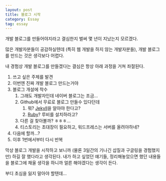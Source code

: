 ```yaml
---
layout: post
title: 블로그 시작
category: Essay
tag: essay
---
```


개발 블로그를 만들어야지라고 결심한지 벌써 몇 년이 지났는지 모르겠다.

많은 개발자분들이 공감하실텐데 (특히 웹 개발을 하지 않는 개발자분들), 개발 블로그를 만드는 것은 생각보다 어렵다.

내 경험상 개발 블로그를 만들겠다는 결심은 항상 아래 과정을 거쳐 좌절된다.

1. 쓰고 싶은 주제를 발견
2. 이번엔 진짜 개발 블로그 만드는거야
3. 블로그 개설에 착수
   1. 그래도 개발자인데 네이버 블로그는 조금...
   2. Github에서 무료로 블로그 만들수 있다던데
      1. 뭐? [Jekyll](https://jekyllrb.com/)을 알아야 한다고?
      2. [Ruby](https://www.ruby-lang.org/en/)? 루비를 설치하라고?
   3. 다른 걸 찾아볼까? ㅎㅎㅎ...
   4. 티스토리는 초대장이 필요하고, 워드프레스는 서버를 올려야하네?
4. 다음에 할까...?
5. 이후 1번에서부터 다시 반복

막상 블로그 개발을 시작하고 보니까 (물론 3일간의 기나긴 삽질과 구글링을 경험했지만) 하길 잘 했다라고 생각된다. 내가 하고 싶었던 얘기들, 정리해놓았으면 했던 내용들을 블로그에 채울 생각을 하니까 얼른 해야겠다는 생각이 든다. 

부디 초심을 잃지 말아야 할텐데...
